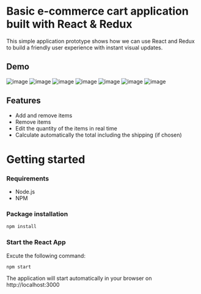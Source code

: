 # Basic e-commerce cart application built with React & Redux

This simple application prototype shows how we can use React and Redux to build a friendly user experience with instant visual updates.

## Demo
![image](https://user-images.githubusercontent.com/100623985/228092497-32d87005-ae87-4bc4-b268-ba68b479f0b6.png)
![image](https://user-images.githubusercontent.com/100623985/228092565-37be30ab-0602-4787-bdfd-e9a15339f9c8.png)
![image](https://user-images.githubusercontent.com/100623985/228092235-b862cbf4-33dd-476c-add7-80da16498319.png)
![image](https://user-images.githubusercontent.com/100623985/228092302-98d35970-9a0a-4214-9d17-6a972d22a317.png)
![image](https://user-images.githubusercontent.com/100623985/228092370-c371fbff-d07b-4774-beda-b23dc355ea48.png)
![image](https://user-images.githubusercontent.com/100623985/228092421-f01f45c6-b54c-4f14-a129-1206ae1fd86f.png)
![image](https://user-images.githubusercontent.com/100623985/228092148-d48f2905-9947-412d-a8b8-f13eda3b15cc.png)

## Features
* Add and remove items 
* Remove items
* Edit the quantity of the items in real time
* Calculate automatically the total including the shipping (if chosen)

# Getting started
### Requirements

* Node.js
* NPM

### Package installation
```bash
npm install
```
 ### Start the React App
 Excute the following command: 
```bash
npm start
```
The application will start automatically in your browser on http://localhost:3000
